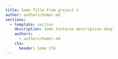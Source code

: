 ```yaml
---
title: Some Title From project 2
author: authors/homer.md
sections:
  - template: section
    description: Some textarea description okay
    authors:
      - authors/homer.md
    cta:
      header: Some CTA
---
```


